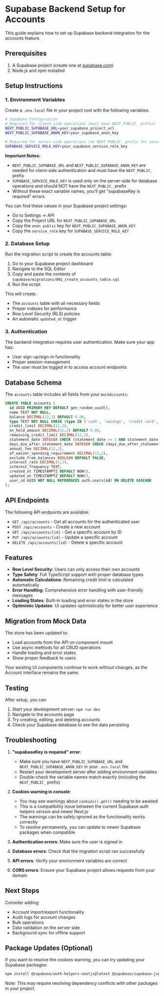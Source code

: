 # Supabase Backend Setup for Accounts

This guide explains how to set up Supabase backend integration for the accounts feature.

## Prerequisites

1. A Supabase project (create one at [supabase.com](https://supabase.com))
2. Node.js and npm installed

## Setup Instructions

### 1. Environment Variables

Create a `.env.local` file in your project root with the following variables:

```bash
# Supabase Configuration
# Required for client-side operations (must have NEXT_PUBLIC_ prefix)
NEXT_PUBLIC_SUPABASE_URL=your_supabase_project_url
NEXT_PUBLIC_SUPABASE_ANON_KEY=your_supabase_anon_key

# Required for server-side operations (no NEXT_PUBLIC_ prefix for security)
SUPABASE_SERVICE_ROLE_KEY=your_supabase_service_role_key
```

**Important Notes:**

- `NEXT_PUBLIC_SUPABASE_URL` and `NEXT_PUBLIC_SUPABASE_ANON_KEY` are needed for client-side authentication and must have the `NEXT_PUBLIC_` prefix
- `SUPABASE_SERVICE_ROLE_KEY` is used only on the server-side for database operations and should NOT have the `NEXT_PUBLIC_` prefix
- Without these exact variable names, you'll get "supabaseKey is required" errors

You can find these values in your Supabase project settings:

- Go to Settings → API
- Copy the Project URL for `NEXT_PUBLIC_SUPABASE_URL`
- Copy the `anon public` key for `NEXT_PUBLIC_SUPABASE_ANON_KEY`
- Copy the `service_role` key for `SUPABASE_SERVICE_ROLE_KEY`

### 2. Database Setup

Run the migration script to create the accounts table:

1. Go to your Supabase project dashboard
2. Navigate to the SQL Editor
3. Copy and paste the contents of `supabase/migrations/001_create_accounts_table.sql`
4. Run the script

This will create:

- The `accounts` table with all necessary fields
- Proper indexes for performance
- Row Level Security (RLS) policies
- An automatic `updated_at` trigger

### 3. Authentication

The backend integration requires user authentication. Make sure your app has:

- User sign-up/sign-in functionality
- Proper session management
- The user must be logged in to access account endpoints

## Database Schema

The `accounts` table includes all fields from your `mockAccounts`:

```sql
CREATE TABLE accounts (
  id UUID PRIMARY KEY DEFAULT gen_random_uuid(),
  name TEXT NOT NULL,
  balance DECIMAL(12,2) DEFAULT 0.00,
  type TEXT NOT NULL CHECK (type IN ('cash', 'savings', 'credit card', 'line of credit', 'loan', 'insurance')),
  credit_limit DECIMAL(12,2),
  on_hold_amount DECIMAL(12,2) DEFAULT 0.00,
  remaining_credit_limit DECIMAL(12,2),
  statement_date INTEGER CHECK (statement_date >= 1 AND statement_date <= 31),
  days_due_after_statement_date INTEGER CHECK (days_due_after_statement_date >= 1 AND days_due_after_statement_date <= 31),
  annual_fee DECIMAL(12,2),
  af_waiver_spending_requirement DECIMAL(12,2),
  exclude_from_balances BOOLEAN DEFAULT FALSE,
  interest_rate DECIMAL(5,2),
  interest_frequency TEXT,
  created_at TIMESTAMPTZ DEFAULT NOW(),
  updated_at TIMESTAMPTZ DEFAULT NOW(),
  user_id UUID NOT NULL REFERENCES auth.users(id) ON DELETE CASCADE
);
```

## API Endpoints

The following API endpoints are available:

- `GET /api/accounts` - Get all accounts for the authenticated user
- `POST /api/accounts` - Create a new account
- `GET /api/accounts/[id]` - Get a specific account by ID
- `PUT /api/accounts/[id]` - Update a specific account
- `DELETE /api/accounts/[id]` - Delete a specific account

## Features

- **Row Level Security**: Users can only access their own accounts
- **Type Safety**: Full TypeScript support with proper database types
- **Automatic Calculations**: Remaining credit limit is calculated automatically
- **Error Handling**: Comprehensive error handling with user-friendly messages
- **Loading States**: Built-in loading and error states in the store
- **Optimistic Updates**: UI updates optimistically for better user experience

## Migration from Mock Data

The store has been updated to:

- Load accounts from the API on component mount
- Use async methods for all CRUD operations
- Handle loading and error states
- Show proper feedback to users

Your existing UI components continue to work without changes, as the Account interface remains the same.

## Testing

After setup, you can:

1. Start your development server: `npm run dev`
2. Navigate to the accounts page
3. Try creating, editing, and deleting accounts
4. Check your Supabase database to see the data persisting

## Troubleshooting

1. **"supabaseKey is required" error**:

   - Make sure you have `NEXT_PUBLIC_SUPABASE_URL` and `NEXT_PUBLIC_SUPABASE_ANON_KEY` in your `.env.local` file
   - Restart your development server after adding environment variables
   - Double-check the variable names match exactly (including the `NEXT_PUBLIC_` prefix)

2. **Cookies warning in console**:

   - You may see warnings about `cookies().get()` needing to be awaited
   - This is a compatibility issue between the current Supabase auth helpers version and newer Next.js
   - The warnings can be safely ignored as the functionality works correctly
   - To resolve permanently, you can update to newer Supabase packages when compatible

3. **Authentication errors**: Make sure the user is signed in
4. **Database errors**: Check that the migration script ran successfully
5. **API errors**: Verify your environment variables are correct
6. **CORS errors**: Ensure your Supabase project allows requests from your domain

## Next Steps

Consider adding:

- Account import/export functionality
- Audit logs for account changes
- Bulk operations
- Data validation on the server side
- Background sync for offline support

## Package Updates (Optional)

If you want to resolve the cookies warning, you can try updating your Supabase packages:

```bash
npm install @supabase/auth-helpers-nextjs@latest @supabase/supabase-js@latest
```

Note: This may require resolving dependency conflicts with other packages in your project.
